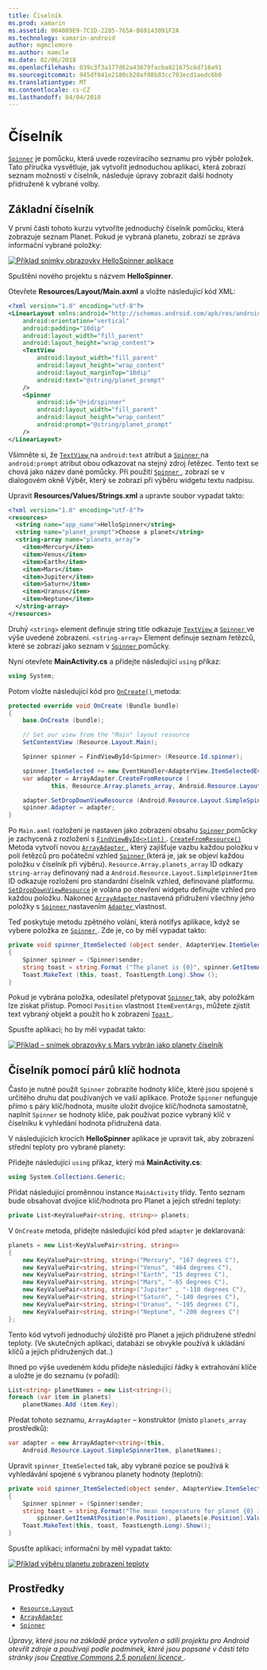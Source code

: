 ```yaml
---
title: Číselník
ms.prod: xamarin
ms.assetid: 004089E9-7C1D-2285-765A-B69143091F2A
ms.technology: xamarin-android
author: mgmclemore
ms.author: mamcle
ms.date: 02/06/2018
ms.openlocfilehash: 039c3f3a177d62a43679facba821675c6d716a91
ms.sourcegitcommit: 945df041e2180cb20af08b83cc703ecd1aedc6b0
ms.translationtype: MT
ms.contentlocale: cs-CZ
ms.lasthandoff: 04/04/2018
---
```

# <a name="spinner"></a>Číselník

[`Spinner`](https://developer.xamarin.com/api/type/Android.Widget.Spinner/) je pomůcku, která uvede rozevíracího seznamu pro výběr položek. Tato příručka vysvětluje, jak vytvořit jednoduchou aplikaci, která zobrazí seznam možností v číselník, následuje úpravy zobrazit další hodnoty přidružené k vybrané volby.

## <a name="basic-spinner"></a>Základní číselník

V první části tohoto kurzu vytvoříte jednoduchý číselník pomůcku, která zobrazuje seznam Planet. Pokud je vybraná planetu, zobrazí se zpráva informační vybrané položky:

[![Příklad snímky obrazovky HelloSpinner aplikace](spinner-images/01-example-screenshots-sml.png)](spinner-images/01-example-screenshots.png#lightbox)

Spuštění nového projektu s názvem **HelloSpinner**.

Otevřete **Resources/Layout/Main.axml** a vložte následující kód XML:

```xml
<?xml version="1.0" encoding="utf-8"?>
<LinearLayout xmlns:android="http://schemas.android.com/apk/res/android"
    android:orientation="vertical"
    android:padding="10dip"
    android:layout_width="fill_parent"
    android:layout_height="wrap_content">
    <TextView
        android:layout_width="fill_parent"
        android:layout_height="wrap_content"
        android:layout_marginTop="10dip"
        android:text="@string/planet_prompt"
    />
    <Spinner
        android:id="@+id/spinner"
        android:layout_width="fill_parent"
        android:layout_height="wrap_content"
        android:prompt="@string/planet_prompt"
    />
</LinearLayout>
```

Všimněte si, že [ `TextView` ](https://developer.xamarin.com/api/type/Android.Widget.TextView/)na `android:text` atribut a [ `Spinner` ](https://developer.xamarin.com/api/type/Android.Widget.Spinner/)na `android:prompt` atribut obou odkazovat na stejný zdroj řetězec. Tento text se chová jako název dané pomůcky. Při použití [ `Spinner` ](https://developer.xamarin.com/api/type/Android.Widget.Spinner/), zobrazí se v dialogovém okně Výběr, který se zobrazí při výběru widgetu textu nadpisu.

Upravit **Resources/Values/Strings.xml** a upravte soubor vypadat takto:

```xml
<?xml version="1.0" encoding="utf-8"?>
<resources>
  <string name="app_name">HelloSpinner</string>
  <string name="planet_prompt">Choose a planet</string>
  <string-array name="planets_array">
    <item>Mercury</item>
    <item>Venus</item>
    <item>Earth</item>
    <item>Mars</item>
    <item>Jupiter</item>
    <item>Saturn</item>
    <item>Uranus</item>
    <item>Neptune</item>
  </string-array>
</resources>
```

Druhý `<string>` element definuje string title odkazuje [ `TextView` ](https://developer.xamarin.com/api/type/Android.Widget.TextView/) a [ `Spinner` ](https://developer.xamarin.com/api/type/Android.Widget.Spinner/) ve výše uvedené zobrazení.
`<string-array>` Element definuje seznam řetězců, které se zobrazí jako seznam v [ `Spinner` ](https://developer.xamarin.com/api/type/Android.Widget.Spinner/) pomůcky.

Nyní otevřete **MainActivity.cs** a přidejte následující `using` příkaz:

```csharp
using System;
```

Potom vložte následující kód pro [ `OnCreate()` ](https://developer.xamarin.com/api/member/Android.App.Activity.OnCreate/(Android.OS.Bundle)) metoda:

```csharp
protected override void OnCreate (Bundle bundle)
{
    base.OnCreate (bundle);

    // Set our view from the "Main" layout resource
    SetContentView (Resource.Layout.Main);

    Spinner spinner = FindViewById<Spinner> (Resource.Id.spinner);

    spinner.ItemSelected += new EventHandler<AdapterView.ItemSelectedEventArgs> (spinner_ItemSelected);
    var adapter = ArrayAdapter.CreateFromResource (
            this, Resource.Array.planets_array, Android.Resource.Layout.SimpleSpinnerItem);

    adapter.SetDropDownViewResource (Android.Resource.Layout.SimpleSpinnerDropDownItem);
    spinner.Adapter = adapter;
}
```

Po `Main.axml` rozložení je nastaven jako zobrazení obsahu [ `Spinner` ](https://developer.xamarin.com/api/type/Android.Widget.Spinner/) pomůcky je zachycená z rozložení s [ `FindViewById<>(int)` ](https://developer.xamarin.com/api/member/Android.App.Activity.FindViewById/p/System.Int32/).
[ `CreateFromResource()` ](https://developer.xamarin.com/api/member/Android.Widget.ArrayAdapter.CreateFromResource/p/Android.Content.Context/System.Int32/System.Int32/) Metoda vytvoří novou [ `ArrayAdapter` ](https://developer.xamarin.com/api/type/Android.Widget.ArrayAdapter/), který zajišťuje vazbu každou položku v poli řetězců pro počáteční vzhled [ `Spinner` ](https://developer.xamarin.com/api/type/Android.Widget.Spinner/) (která je, jak se objeví každou položku v číselník při výběru). `Resource.Array.planets_array` ID odkazy `string-array` definovaný nad a `Android.Resource.Layout.SimpleSpinnerItem` ID odkazuje rozložení pro standardní číselník vzhled, definované platformu.
[`SetDropDownViewResource`](https://developer.xamarin.com/api/member/Android.Widget.ArrayAdapter.SetDropDownViewResource/p/System.Int32/) je volána po otevření widgetu definujte vzhled pro každou položku. Nakonec [ `ArrayAdapter` ](https://developer.xamarin.com/api/type/Android.Widget.ArrayAdapter/) nastavená přidružení všechny jeho položky s [ `Spinner` ](https://developer.xamarin.com/api/type/Android.Widget.Spinner/) nastavením [ `Adapter` ](https://developer.xamarin.com/api/type/Android.Widget.ArrayAdapter) vlastnost.

Teď poskytuje metodu zpětného volání, která notifys aplikace, když se vybere položka ze [ `Spinner` ](https://developer.xamarin.com/api/type/Android.Widget.Spinner/). Zde je, co by měl vypadat takto:

```csharp
private void spinner_ItemSelected (object sender, AdapterView.ItemSelectedEventArgs e)
{
    Spinner spinner = (Spinner)sender;
    string toast = string.Format ("The planet is {0}", spinner.GetItemAtPosition (e.Position));
    Toast.MakeText (this, toast, ToastLength.Long).Show ();
}
```

Pokud je vybrána položka, odesílatel přetypovat [ `Spinner` ](https://developer.xamarin.com/api/type/Android.Widget.Spinner/) tak, aby položkám lze získat přístup. Pomocí `Position` vlastnost `ItemEventArgs`, můžete zjistit text vybraný objekt a použít ho k zobrazení [ `Toast` ](https://developer.xamarin.com/api/type/Android.Widget.Toast/).

Spusťte aplikaci; ho by měl vypadat takto:

[![Příklad – snímek obrazovky s Mars vybrán jako planety číselník](spinner-images/02-basic-example-sml.png)](spinner-images/02-basic-example.png#lightbox)

## <a name="spinner-using-keyvalue-pairs"></a>Číselník pomocí párů klíč hodnota

Často je nutné použít `Spinner` zobrazíte hodnoty klíče, které jsou spojené s určitého druhu dat používaných ve vaší aplikace. Protože `Spinner` nefunguje přímo s páry klíč/hodnota, musíte uložit dvojice klíč/hodnota samostatně, naplnit `Spinner` se hodnoty klíče, pak používat pozice vybraný klíč v číselníku k vyhledání hodnota přidružená data. 

V následujících krocích **HelloSpinner** aplikace je upravit tak, aby zobrazení střední teploty pro vybrané planety:

Přidejte následující `using` příkaz, který má **MainActivity.cs**:

```csharp
using System.Collections.Generic;
```

Přidat následující proměnnou instance `MainActivity` třídy.
Tento seznam bude obsahovat dvojice klíč/hodnota pro Planet a jejich střední teploty:

```csharp
private List<KeyValuePair<string, string>> planets;
```

V `OnCreate` metoda, přidejte následující kód před `adapter` je deklarovaná:

```csharp
planets = new List<KeyValuePair<string, string>>
{
    new KeyValuePair<string, string>("Mercury", "167 degrees C"),
    new KeyValuePair<string, string>("Venus", "464 degrees C"),
    new KeyValuePair<string, string>("Earth", "15 degrees C"),
    new KeyValuePair<string, string>("Mars", "-65 degrees C"),
    new KeyValuePair<string, string>("Jupiter" , "-110 degrees C"),
    new KeyValuePair<string, string>("Saturn", "-140 degrees C"),
    new KeyValuePair<string, string>("Uranus", "-195 degrees C"),
    new KeyValuePair<string, string>("Neptune", "-200 degrees C")
};
```

Tento kód vytvoří jednoduchý úložiště pro Planet a jejich přidružené střední teploty. (Ve skutečných aplikaci, databázi se obvykle používá k ukládání klíčů a jejich přidružených dat..)

Ihned po výše uvedeném kódu přidejte následující řádky k extrahování klíče a uložte je do seznamu (v pořadí):

```csharp
List<string> planetNames = new List<string>();
foreach (var item in planets)
    planetNames.Add (item.Key);
```

Předat tohoto seznamu, `ArrayAdapter` – konstruktor (místo `planets_array` prostředků):

```csharp
var adapter = new ArrayAdapter<string>(this,
    Android.Resource.Layout.SimpleSpinnerItem, planetNames);
```

Upravit `spinner_ItemSelected` tak, aby vybrané pozice se používá k vyhledávání spojené s vybranou planety hodnoty (teplotní):

```csharp
private void spinner_ItemSelected(object sender, AdapterView.ItemSelectedEventArgs e)
{
    Spinner spinner = (Spinner)sender;
    string toast = string.Format("The mean temperature for planet {0} is {1}",
        spinner.GetItemAtPosition(e.Position), planets[e.Position].Value);
    Toast.MakeText(this, toast, ToastLength.Long).Show();
}
```

Spusťte aplikaci; informační by měl vypadat takto:

[![Příklad výběru planetu zobrazení teploty](spinner-images/03-keyvalue-example-sml.png)](spinner-images/03-keyvalue-example.png#lightbox)
   
  

## <a name="resources"></a>Prostředky

-   [`Resource.Layout`](https://developer.xamarin.com/api/type/Android.Resource+Layout/) 
-   [`ArrayAdapter`](https://developer.xamarin.com/api/type/Android.Widget.ArrayAdapter/) 
-   [`Spinner`](https://developer.xamarin.com/api/type/Android.Widget.Spinner/) 

*Úpravy, které jsou na základě práce vytvořen a sdílí projektu pro Android otevřít zdroje a používají podle podmínek, které jsou popsané v části této stránky jsou*
[*Creative Commons 2.5 porušení licence* ](http://creativecommons.org/licenses/by/2.5/).
